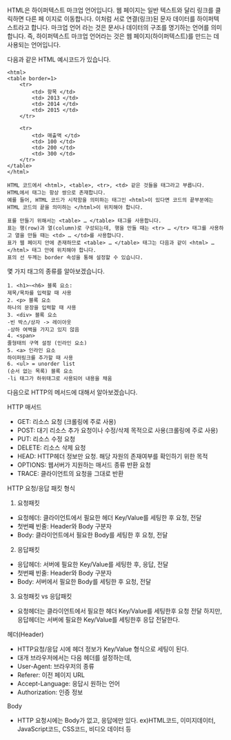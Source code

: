 HTML은 하이퍼텍스트 마크업 언어입니다. 웹 페이지는 일반 텍스트와 달리 링크를 클릭하면 다른 페 이지로 이동합니다. 이처럼 서로 연결(링크)된 문자 데이터를 하이퍼텍스트라고 합니다. 마크업 언어 라는 것은 문서나 데이터의 구조를 명기하는 언어를 의미합니다. 즉, 하이퍼텍스트 마크업 언어라는 것은 웹 페이지(하이퍼텍스트)를 만드는 데 사용되는 언어입니다.


다음과 같은 HTML 예시코드가 있습니다.
```
<html>
<table border=1>
    <tr>
        <td> 항목 </td>
        <td> 2013 </td>
        <td> 2014 </td>
        <td> 2015 </td>
    </tr>

    <tr>
        <td> 매출액 </td>
        <td> 100 </td>
        <td> 200 </td>
        <td> 300 </td>
    </tr>
</table>
</html>
```

```
HTML 코드에서 <html>, <table>, <tr>, <td> 같은 것들을 태그라고 부릅니다. 
HTML에서 태그는 항상 쌍으로 존재합니다. 
예를 들어, HTML 코드가 시작함을 의미하는 태그인 <html>이 있다면 코드의 끝부분에는 HTML 코드의 끝을 의미하는 </html>이 위치해야 합니다.

표를 만들기 위해서는 <table> … </table> 태그를 사용합니다. 
표는 행(row)과 열(column)로 구성되는데, 행을 만들 때는 <tr> … </tr> 태그를 사용하고 열을 만들 때는 <td> … </td>를 사용합니다. 
표가 웹 페이지 안에 존재하므로 <table> … </table> 태그는 다음과 같이 <html> … </html> 태그 안에 위치해야 합니다. 
표의 선 두께는 border 속성을 통해 설정할 수 있습니다.
```



몇 가지 태그의 종류를 알아보겠습니다.
```
1. <h1>~<h6> 블록 요소:
제목/목차를 입력할 때 사용
2. <p> 블록 요소
하나의 문장을 입력할 때 사용
3. <div> 블록 요소
-빈 박스/상자 -> 레이아웃
-상하 여백을 가지고 있지 않음
4. <span>
줄형태의 구역 설정 (인라인 요소)
5. <a> 인라인 요소
하이퍼링크를 추가할 때 사용
6. <ul> = unorder list
(순서 없는 목록) 블록 요소
-li 태그가 하위태그로 사용되어 내용을 채움
 ```


다음으로 HTTP의 메서드에 대해서 알아보겠습니다.


HTTP 매서드
- GET: 리소스 요청 (크롤링에 주로 사용) 
- POST: 대기 리소스 추가 요청이나 수정/삭제 목적으로 사용(크롤링에 주로 사용)
- PUT: 리소스 수정 요청
- DELETE: 리소스 삭제 요청
- HEAD: HTTP헤더 정보만 요청. 해당 자원의 존재여부를 확인하기 위한 목적
- OPTIONS: 웹서버가 지원하는 매서드 종류 반환 요청
- TRACE: 클라이언트의 요청을 그대로 반환


HTTP 요청/응답 패킷 형식
1. 요청패킷
- 요청헤더: 클라이언트에서 필요한 헤더 Key/Value를 세팅한 후 요청, 전달
- 첫번째 빈줄: Header와 Body 구분자
- Body: 클라이언트에서 필요한 Body를 세팅한 후 요청, 전달
2. 응답패킷
- 응답헤더: 서버에 필요한 Key/Value를 세팅한 후, 응답, 전달
- 첫번째 빈줄: Header와 Body 구분자
- Body: 서버에서 필요한 Body를 세팅한 후 요청, 전달
3. 요청패킷 vs 응답패킷
- 요청헤더는 클라이언트에서 필요한 헤더 Key/Value를 세팅한후 요청 전달 하지만,
  응답헤더는 서버에 필요한 Key/Value를 세팅한후 응답 전달한다.


헤더(Header)
- HTTP요청/응답 시에 헤더 정보가 Key/Value 형식으로 세팅이 된다.
- 대개 브라우저에서는 다음 헤더를 설정하는데,
- User-Agent: 브라우저의 종류
- Referer: 이전 페이지 URL
- Accept-Language: 응답시 원하는 언어
- Authorization: 인증 정보


Body
- HTTP 요청시에는 Body가 없고, 응답에만 있다.
ex)HTML코드, 이미지데이터, JavaScript코드, CSS코드, 비디오 데이터 등
